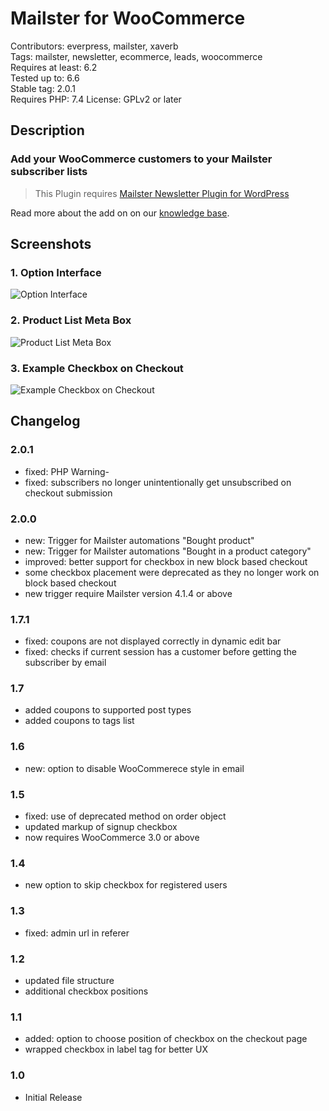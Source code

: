 # Mailster for WooCommerce

Contributors: everpress, mailster, xaverb  
Tags: mailster, newsletter, ecommerce, leads, woocommerce  
Requires at least: 6.2  
Tested up to: 6.6  
Stable tag: 2.0.1  
Requires PHP: 7.4
License: GPLv2 or later

## Description

### Add your WooCommerce customers to your Mailster subscriber lists

> This Plugin requires [Mailster Newsletter Plugin for WordPress](https://mailster.co/?utm_campaign=wporg&utm_source=wordpress.org&utm_medium=readme&utm_term=WooCommerce)

Read more about the add on on our [knowledge base](https://kb.mailster.co/mailster-and-woocommerce/).

## Screenshots

### 1. Option Interface

![Option Interface](https://ps.w.org/mailster-woocommerce/assets/screenshot-1.png)

### 2. Product List Meta Box

![Product List Meta Box](https://ps.w.org/mailster-woocommerce/assets/screenshot-2.png)

### 3. Example Checkbox on Checkout

![Example Checkbox on Checkout](https://ps.w.org/mailster-woocommerce/assets/screenshot-3.png)

## Changelog

### 2.0.1

- fixed: PHP Warning-
- fixed: subscribers no longer unintentionally get unsubscribed on checkout submission

### 2.0.0

- new: Trigger for Mailster automations "Bought product"
- new: Trigger for Mailster automations "Bought in a product category"
- improved: better support for checkbox in new block based checkout
- some checkbox placement were deprecated as they no longer work on block based checkout
- new trigger require Mailster version 4.1.4 or above

### 1.7.1

- fixed: coupons are not displayed correctly in dynamic edit bar
- fixed: checks if current session has a customer before getting the subscriber by email

### 1.7

- added coupons to supported post types
- added coupons to tags list

### 1.6

- new: option to disable WooCommerece style in email

### 1.5

- fixed: use of deprecated method on order object
- updated markup of signup checkbox
- now requires WooCommerce 3.0 or above

### 1.4

- new option to skip checkbox for registered users

### 1.3

- fixed: admin url in referer

### 1.2

- updated file structure
- additional checkbox positions

### 1.1

- added: option to choose position of checkbox on the checkout page
- wrapped checkbox in label tag for better UX

### 1.0

- Initial Release
